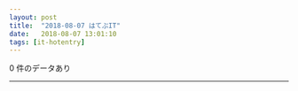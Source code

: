 ```yaml
---
layout: post
title:  "2018-08-07 はてぶIT"
date:   2018-08-07 13:01:10
tags: [it-hotentry]
---
```

0 件のデータあり

<hr>

